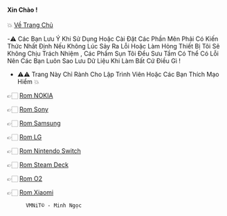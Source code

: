 #### Xin Chào !
💥 [Về Trang Chủ](https://github.com/vuminhngocpt/vuminhngocpt-gmail.com)

  -⚠️ Các Bạn Lưu Ý Khi Sử Dụng Hoặc Cài Đặt Các Phần Mên Phải Có Kiến Thức Nhất Định Nếu Không Lúc Sảy Ra Lỗi Hoặc Làm Hỏng Thiết Bị Tôi Sẽ Không Chịu Trách Nhiệm , Các Phầm Sụn Tôi Đều Sưu Tầm Có Thể Có Lỗi Nên Các Bạn Luôn Sao Lưu Dữ Liệu Khi Làm Bất Cứ Điều Gì !
 - ⚠️⚠ Trang Này Chỉ Rành Cho Lập Trình Viên Hoặc Các Bạn Thích Mạo Hiểm 💥


👉🏻 [Rom NOKIA](https://github.com/vuminhngocpt/Rom-Nokia/blob/main/README.md)

👉🏻 [Rom Sony](https://github.com/vuminhngocpt/Sony/blob/main/README.md)

👉🏻 [Rom Samsung](https://github.com/vuminhngocpt/romsamsung)

👉🏻 [Rom LG](https://github.com/vuminhngocpt/RomLGn)


 👉🏻 [ Rom Nintendo Switch](https://github.com/vuminhngocpt/Rom-Nintendo-Switch) 
 
 👉🏻 [Rom Steam Deck ](https://github.com/vuminhngocpt/Ho-tro-cho-stremdeck)

👉🏻 [Rom O2](https://github.com/vuminhngocpt/O2)

👉🏻 [Rom Xiaomi](test)



          VMNiT© - Minh Ngọc
